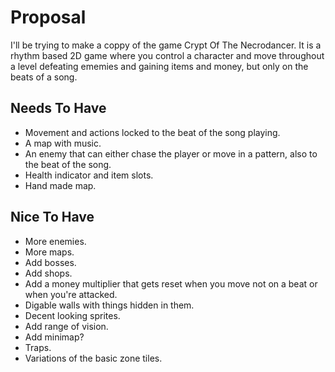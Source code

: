 # Proposal

I'll be trying to make a coppy of the game Crypt Of The Necrodancer. It is a rhythm based 2D game where you control a character and move throughout a level defeating ememies and gaining items and money, but only on the beats of a song.

## Needs To Have
- Movement and actions locked to the beat of the song playing.
- A map with music.
- An enemy that can either chase the player or move in a pattern, also to the beat of the song.
- Health indicator and item slots.
- Hand made map.

## Nice To Have
- More enemies.
- More maps.
- Add bosses.
- Add shops.
- Add a money multiplier that gets reset when you move not on a beat or when you're attacked.
- Digable walls with things hidden in them.
- Decent looking sprites.
- Add range of vision.
- Add minimap?
- Traps.
- Variations of the basic zone tiles.